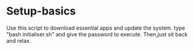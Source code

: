 # Setup-basics
Use this script to download essential apps and update the system. 
type "bash initialiser.sh" and give the password to execute.
Then,just sit back and relax.

